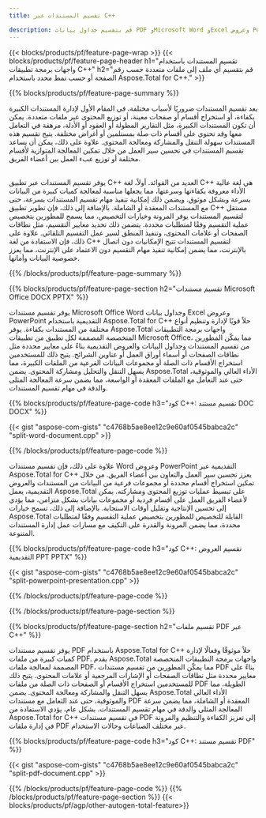 ```yaml
---
title: تقسيم المستندات عبر C++ 

description: قم بتقسيم جداول بيانات PDF وMicrosoft Word وExcel وعروض PowerPoint التقديمية عبر تطبيق C++ الخاص بك. قم بتقسيم المستند حسب رقم الصفحة أو حسب نمط محدد مسبقًا.
---
```


{{< blocks/products/pf/feature-page-wrap >}}
{{< blocks/products/pf/feature-page-header h1="تقسيم المستندات باستخدام واجهات برمجة تطبيقات C++" h2="قم بتقسيم أي ملف إلى ملفات متعددة حسب رقم الصفحة أو حسب نمط محدد باستخدام Aspose.Total for C++." >}}

{{% blocks/products/pf/feature-page-summary %}}

يعد تقسيم المستندات ضروريًا لأسباب مختلفة، في المقام الأول لإدارة المستندات الكبيرة بكفاءة، أو استخراج أقسام أو صفحات معينة، أو توزيع المحتوى عبر ملفات متعددة. يمكن أن تكون المستندات الكبيرة، مثل التقارير المطولة أو العقود أو الأدلة، مرهقة في التعامل معها وقد تحتوي على أقسام ذات صلة بمستلمين أو أغراض مختلفة. يتيح تقسيم هذه المستندات سهولة التنقل والمشاركة ومعالجة المحتوى. علاوة على ذلك، يمكن أن يساعد تقسيم المستندات في تحسين سير العمل من خلال تمكين المعالجة المتوازية لأقسام مختلفة أو توزيع عبء العمل بين أعضاء الفريق. <br /><br />

يوفر تقسيم المستندات عبر تطبيق C++ العديد من الفوائد. أولاً، لغة C++ هي لغة عالية الأداء معروفة بكفاءتها وسرعتها، مما يجعلها مناسبة لمعالجة كميات كبيرة من البيانات بسرعة وبشكل موثوق. ويضمن ذلك إمكانية تنفيذ مهام تقسيم المستندات بسرعة، حتى مع المستندات المعقدة أو الشاملة. بالإضافة إلى ذلك، فإن تطوير تطبيق C++ مستقل لتقسيم المستندات يوفر المرونة وخيارات التخصيص، مما يسمح للمطورين بتخصيص عملية التقسيم وفقًا لمتطلبات محددة. يتضمن ذلك تحديد معايير التقسيم، مثل نطاقات الصفحات أو علامات المحتوى، وتنفيذ المنطق لسير عمل التقسيم التلقائي. علاوة على ذلك، فإن الاستفادة من لغة C++‎ لتقسيم المستندات تتيح الإمكانيات دون اتصال بالإنترنت، مما يضمن إمكانية تنفيذ مهام التقسيم دون الاعتماد على الإنترنت، مما يعزز خصوصية البيانات وأمانها. 

{{% /blocks/products/pf/feature-page-summary  %}}

{{% blocks/products/pf/feature-page-section  h2="تقسيم مستندات Microsoft Office DOCX PPTX" %}}

يوفر تقسيم مستندات Microsoft Office Word وجداول بيانات Excel وعروض PowerPoint التقديمية باستخدام Aspose.Total for C++ حلاً قويًا لإدارة وتنظيم أنواع مختلفة من المستندات بكفاءة. يوفر Aspose.Total واجهات برمجة التطبيقات المتخصصة المصممة لكل تطبيق من تطبيقات Microsoft Office، مما يمكّن المطورين من تقسيم المستندات وجداول البيانات والعروض التقديمية بناءً على معايير محددة مثل نطاقات الصفحات أو أسماء أوراق العمل أو عناوين الشرائح. يتيح ذلك للمستخدمين استخراج الأقسام ذات الصلة أو مجموعات البيانات الفرعية من الملفات الكبيرة، مما يسهل التنقل والتحليل ومشاركة المحتوى. يضمن Aspose.Total الأداء العالي والموثوقية، حتى عند التعامل مع الملفات المعقدة أو الواسعة، مما يضمن سرعة المعالجة المثلى والدقة في مهام تقسيم المستندات.

{{% blocks/products/pf/feature-page-code h3="كود C++: تقسيم مستند DOC DOCX" %}}

{{< gist "aspose-com-gists" "c4768b5ae8ee12c9e60af0545babca2c" "split-word-document.cpp" >}}

{{% /blocks/products/pf/feature-page-code  %}}

علاوة على ذلك، فإن تقسيم مستندات Word وعروض PowerPoint التقديمية عبر Aspose.Total for C++ يعزز تحسين سير العمل والتعاون بين أعضاء الفريق. من خلال تمكين استخراج أقسام محددة أو مجموعات فرعية من البيانات من المستندات والعروض التقديمية، يعمل Aspose.Total على تبسيط عمليات توزيع المحتوى ومشاركته. يمكن لأعضاء الفريق العمل على أقسام فردية أو مجموعات بيانات بشكل متزامن، مما يؤدي إلى تحسين الإنتاجية وتقليل أوقات الاستجابة. بالإضافة إلى ذلك، تسمح خيارات Aspose.Total القابلة للتخصيص للمطورين بتخصيص عملية التقسيم وفقًا لمتطلبات محددة، مما يضمن المرونة والقدرة على التكيف مع مسارات عمل إدارة المستندات المتنوعة.

{{% blocks/products/pf/feature-page-code h3="كود C++: تقسيم العروض التقديمية PPT PPTX" %}}

{{< gist "aspose-com-gists" "c4768b5ae8ee12c9e60af0545babca2c" "split-powerpoint-presentation.cpp" >}}

{{% /blocks/products/pf/feature-page-code  %}}

{{% /blocks/products/pf/feature-page-section %}}

{{% blocks/products/pf/feature-page-section  h2="تقسيم ملفات PDF عبر C++" %}}

يوفر تقسيم مستندات PDF باستخدام Aspose.Total for C++ حلاً موثوقًا وفعالًا لإدارة كميات كبيرة من ملفات PDF. يقدم Aspose.Total واجهات برمجة التطبيقات المتخصصة المصممة لمعالجة ملفات PDF، مما يمكّن المطورين من تقسيم مستندات PDF بناءً على معايير محددة مثل نطاقات الصفحات أو الإشارات المرجعية أو علامات المحتوى. يتيح ذلك للمستخدمين استخراج الأقسام أو الصفحات ذات الصلة من ملفات PDF الطويلة، مما يسهل التنقل والمشاركة ومعالجة المحتوى. يضمن Aspose.Total الأداء العالي والموثوقية، حتى عند التعامل مع مستندات PDF المعقدة أو الشاملة، مما يضمن سرعة المعالجة المثلى والدقة في مهام تقسيم المستندات. بشكل عام، يؤدي الاستفادة من Aspose.Total for C++ في تقسيم مستندات PDF إلى تعزيز الكفاءة والتنظيم والمرونة في إدارة ملفات PDF عبر مختلف الصناعات وحالات الاستخدام.

{{% blocks/products/pf/feature-page-code h3="كود C++: تقسيم مستند PDF" %}}

{{< gist "aspose-com-gists" "c4768b5ae8ee12c9e60af0545babca2c" "split-pdf-document.cpp" >}}

{{% /blocks/products/pf/feature-page-code  %}}
{{% /blocks/products/pf/feature-page-section %}}
{{< blocks/products/pf/agp/other-autogen-total-feature>}}